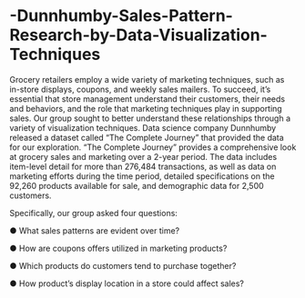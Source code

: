 # -Dunnhumby-Sales-Pattern-Research-by-Data-Visualization-Techniques
Grocery retailers employ a wide variety of marketing techniques, such as in-store displays, coupons, and weekly sales mailers. To succeed, it’s essential that store management understand their customers, their needs and behaviors, and the role that marketing techniques play in supporting sales. Our group sought to better understand these relationships through a variety of visualization techniques. Data science company Dunnhumby released a dataset called “The Complete Journey” that provided the data for our exploration. “The Complete Journey” provides a comprehensive look at grocery sales and marketing over a 2-year period. The data includes item-level detail for more than 276,484 transactions, as well as data on marketing efforts during the time period, detailed specifications on the 92,260 products available for sale, and demographic data for 2,500 customers. 

Specifically, our group asked four questions: 

● What sales patterns are evident over time? 

● How are coupons offers utilized in marketing products? 

● Which products do customers tend to purchase together? 

● How product’s display location in a store could affect sales?
